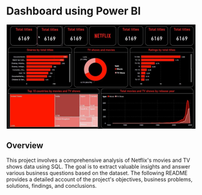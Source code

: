 #  Dashboard using Power BI

![](https://github.com/Nehagupta641/Netflix_Sql/blob/main/netflix_teblue.jpg?raw=true)

## Overview
This project involves a comprehensive analysis of Netflix's movies and TV shows data using SQL. The goal is to extract valuable insights and answer various business questions based on the dataset. The following README provides a detailed account of the project's objectives, business problems, solutions, findings, and conclusions.